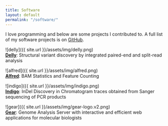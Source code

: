 ```yaml
---
title: Software
layout: default
permalink: "/software/"
---
```


I love programming and below are some projects I contributed to. A full list of my software projects is on [GitHub][ma].


![delly]({{ site.url }}/assets/img/delly.png)  
**[Delly][de]**: Structural variant discovery by integrated paired-end and split-read analysis  



![alfred]({{ site.url }}/assets/img/alfred.png)  
**[Alfred][al]**: BAM Statistics and Feature Counting  



![indigo]({{ site.url }}/assets/img/indigo.png)  
**[Indigo][in]**: InDel Discovery in Chromatogram traces obtained from Sanger sequencing of PCR products  



![gear]({{ site.url }}/assets/img/gear-logo.v2.png)  
**[Gear][ge]**: Genome Analysis Server with interactive and efficient web applications for molecular biologists




[de]: https://github.com/dellytools/delly "Delly GitHub Repository"
[al]: https://github.com/tobiasrausch/alfred "Alfred GitHub Repository"
[ma]: https://github.com/tobiasrausch/ "My GitHub Page"
[in]: http://gear.embl.de/indigo "InDel Discovery in Sanger Traces"
[ge]: http://gear.embl.de/ "GEAR: Genome Analysis Server"